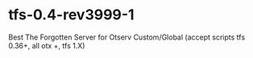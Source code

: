 # tfs-0.4-rev3999-1
Best The Forgotten Server for Otserv Custom/Global (accept scripts tfs 0.36+, all otx +, tfs 1.X)
